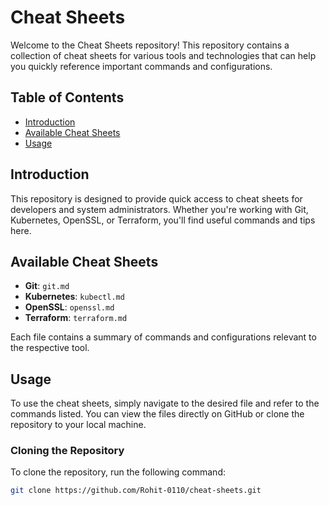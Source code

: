 # Cheat Sheets

Welcome to the Cheat Sheets repository! This repository contains a collection of cheat sheets for various tools and technologies that can help you quickly reference important commands and configurations.

## Table of Contents

- [Introduction](#introduction)
- [Available Cheat Sheets](#available-cheat-sheets)
- [Usage](#usage)

## Introduction

This repository is designed to provide quick access to cheat sheets for developers and system administrators. Whether you're working with Git, Kubernetes, OpenSSL, or Terraform, you'll find useful commands and tips here.

## Available Cheat Sheets

- **Git**: `git.md`
- **Kubernetes**: `kubectl.md`
- **OpenSSL**: `openssl.md`
- **Terraform**: `terraform.md`

Each file contains a summary of commands and configurations relevant to the respective tool.

## Usage

To use the cheat sheets, simply navigate to the desired file and refer to the commands listed. You can view the files directly on GitHub or clone the repository to your local machine.

### Cloning the Repository

To clone the repository, run the following command:

```bash
git clone https://github.com/Rohit-0110/cheat-sheets.git
